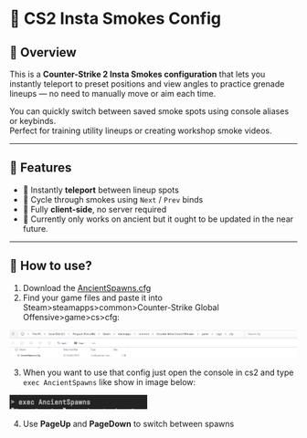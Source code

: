 # 🧨 CS2 Insta Smokes Config

## 🎯 Overview
This is a **Counter-Strike 2 Insta Smokes configuration** that lets you instantly teleport to preset positions and view angles to practice grenade lineups — no need to manually move or aim each time.

You can quickly switch between saved smoke spots using console aliases or keybinds.  
Perfect for training utility lineups or creating workshop smoke videos.

---

## 🧰 Features
- 🔹 Instantly **teleport** between lineup spots
- 🔹 Cycle through smokes using `Next` / `Prev` binds
- 🔹 Fully **client-side**, no server required
- 🔹 Currently only works on ancient but it ought to be updated in the near future.

---

## 📂 How to use?
1. Download the [AncientSpawns.cfg](AncientSpawns.cfg)
2. Find your game files and paste it into Steam>steamapps>common>Counter-Strike Global Offensive>game>cs>cfg:

![Image showing how to paste the file](images/howToPaste.png)

3. When you want to use that config just open the console in cs2 and type ``` exec AncientSpawns ```
like show in image below:

![Image showing how to paste the file](images/howToExec.png)

4. Use **PageUp** and **PageDown** to switch between spawns
